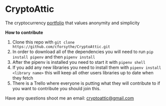 # CryptoAttic
The cryptocurrency [portfolio](www.cryptoattic.com) that values anonymity and simplicity


**How to contribute**

1. Clone this repo with `git clone https://github.com/cforsythe/CryptoAttic.git`
2. In order to download all of the dependencies you will need to run `pip install pipenv` and then `pipenv install`
3. After the pipenv is installed you need to start it with `pipenv shell`
4. If you add any new libraries you need to install them with `pipenv install <library name>` this will keep all other users libraries up to date when they fetch
5. There is a Trello where everyone is putting what they will contribute to if you want to contribute you should join this.




Have any questions shoot me an email: cryptoattic@gmail.com
